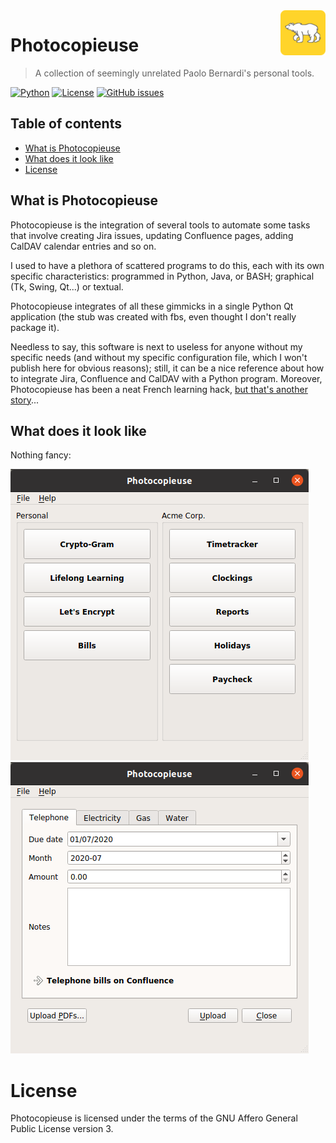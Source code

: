 <a href="https://www.bernardi.cloud/">
    <img src=".readme-files/photocopieuse-logo-72.png" alt="Photocopieuse logo" title="Photocopieuse" align="right" height="72" />
</a>

# Photocopieuse
> A collection of seemingly unrelated Paolo Bernardi's personal tools.

[![Python](https://img.shields.io/badge/python-v3.7+-blue.svg)](https://www.python.org)
[![License](https://img.shields.io/github/license/bernarpa/photocopieuse.svg)](https://opensource.org/licenses/AGPL-3.0)
[![GitHub issues](https://img.shields.io/github/issues/bernarpa/photocopieuse.svg)](https://github.com/bernarpa/photocopieuse/issues)

## Table of contents

- [What is Photocopieuse](#what-is-photocopieuse)
- [What does it look like](#what-does-it-look-like)
- [License](#license)

## What is Photocopieuse

Photocopieuse is the integration of several tools to automate some tasks that involve creating Jira issues, updating Confluence pages, adding CalDAV calendar entries and so on.

I used to have a plethora of scattered programs to do this, each with its own specific characteristics: programmed in Python, Java, or BASH; graphical (Tk, Swing, Qt...) or textual.

Photocopieuse integrates of all these gimmicks in a single Python Qt application (the stub was created with fbs, even thought I don't really package it).

Needless to say, this software is next to useless for anyone without my specific needs (and without my specific configuration file, which I won't publish here for obvious reasons); still, it can be a nice reference about how to integrate Jira, Confluence and CalDAV with a Python program. Moreover, Photocopieuse has been a neat French learning hack, [but that's another story](https://www.bernardi.cloud/2020/04/26/da-zero-a-zero-in-3-non-tanto-semplici-passi/)...

## What does it look like

Nothing fancy:

![Image](.readme-files/photocopieuse_main.png)
![Image](.readme-files/photocopieuse_bills.png)

# License

Photocopieuse is licensed under the terms of the GNU Affero General Public License version 3.
